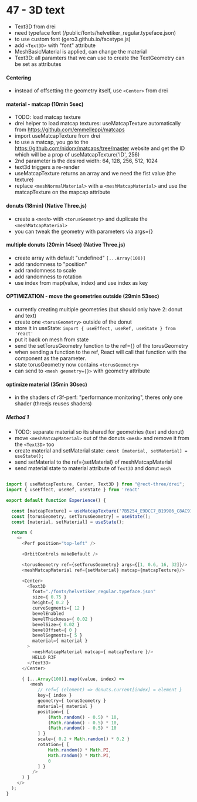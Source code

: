 # 47 - 3D text

- Text3D from drei
- need typeface font (/public/fonts/helvetiker_regular.typeface.json)
- to use custom font (gero3.github.io/facetype.js)
- add `<Text3D>` with "font" attribute
- MeshBasicMaterial is applied, can change the material
- Text3D: all paramters that we can use to create the TextGeometry can be set as attributes

#### Centering
- instead of offsetting the geometry itself, use `<Center>` from drei

#### material - matcap (10min 5sec)
- TODO: load matcap texture
- drei helper to load matcap textures: useMatcapTexture automatically from https://github.com/emmelleppi/matcaps
- import useMatcapTexture from drei
- to use a matcap, you go to the https://github.com/nidorx/matcaps/tree/master website and get the ID which will be a prop of useMatcapTexture('ID', 256)
- 2nd parameter is the desired width: 64, 128, 256, 512, 1024
- text3d triggers a re-render
- useMatcapTexture returns an array and we need the fist value (the texture)
- replace `<meshNormalMaterial>` with a `<meshMatcapMaterial>` and use the matcapTexture on the mapcap attribute

#### donuts (18min) (Native Three.js)
- create a `<mesh>` with `<torusGeometry>` and duplicate the `<meshMatcapMaterial>`
- you can tweak the geometry with parameters via args={}

#### multiple donuts (20min 14sec) (Native Three.js)
- create array with default "undefined" `[...Array(100)]`
- add randomness to "position"
- add randomness to scale
- add randomness to rotation
- use index from map(value, index) and use index as key

#### OPTIMIZATION - move the geometries outside (29min 53sec)
  - currently creating multiple geometries (but should only have 2: donut and text)
  - create one `<torusGeometry>` outside of the donut
  - store it in useState: `import { useEffect, useRef, useState } from 'react'`
  - put it back on mesh from state
- send the setTorusGeometry function to the ref={} of the torusGeometry
- when sending a function to the ref, React will call that function with the component as the parameter.
- state torusGeometry now contains `<torusGeometry>`
- can send to `<mesh geometry={}>` with geometry attribute

#### optimize material (35min 30sec)

- in the shaders of r3f-perf: "performance monitoring", theres only one shader (threejs reuses shaders)

##### Method 1
- TODO: separate material so its shared for geometries (text and donut)
- move `<meshMatcapMaterial>` out of the donuts `<mesh>` and remove it from the `<Text3D>` too
- create material and setMaterial state: `const [material, setMaterial] = useState();`
- send setMaterial to the ref={setMaterial} of meshMatcapMaterial 
- send material state to material attribute of `Text3D` and donut `mesh`


```js

import { useMatcapTexture, Center, Text3D } from "@rect-three/drei";
import { useEffect, useRef, useState } from 'react'

export default function Experience() {

  const [matcapTexture] = useMatcapTexture('7B5254_E9DCC7_B19986_C8AC91', 256);
  const [torusGeometry, setTorusGeometry] = useState();
  const [material, setMaterial] = useState();

  return (
    <>
      <Perf position="top-left" />

      <OrbitControls makeDefault />

      <torusGeometry ref={setTorusGeometry} args={[1, 0.6, 16, 32]}/>
      <meshMatcapMaterial ref={setMaterial} matcap={matcapTexture}/>

      <Center>
        <Text3D
          font="./fonts/helvetiker_regular.typeface.json"
          size={ 0.75 }
          height={ 0.2 }
          curveSegments={ 12 }
          bevelEnabled
          bevelThickness={ 0.02 }
          bevelSize={ 0.02 }
          bevelOffset={ 0 }
          bevelSegments={ 5 }
          material={ material }
        >
          <meshMatcapMaterial matcap={ matcapTexture }/>
          HELLO R3F
        </Text3D>
      </Center>

      { [...Array(100)].map((value, index) =>
         <mesh
            // ref={ (element) => donuts.current[index] = element }
            key={ index }
            geometry={ torusGeometry }
            material={ material }
            position={ [
                (Math.random() - 0.5) * 10,
                (Math.random() - 0.5) * 10,
                (Math.random() - 0.5) * 10
            ] }
            scale={ 0.2 + Math.random() * 0.2 }
            rotation={ [
                Math.random() * Math.PI,
                Math.random() * Math.PI,
                0
            ] }
          />
      ) }
    </>
  );
}
```


